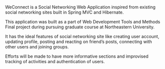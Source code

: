 WeConnect is a Social Networking Web Application inspired from existing social networking sites built in Spring MVC and Hibernate. 

This application was built as a part of Web Development Tools and Methods Final project during pursuing graduate course at Northeastern University.

It has the ideal features of social networking site like creating user account, updating profile, posting  and reacting on friend’s posts, connecting with other users and joining groups. 

Efforts will be made to have more informative sections and improvised tracking of activities and authentication of users.
